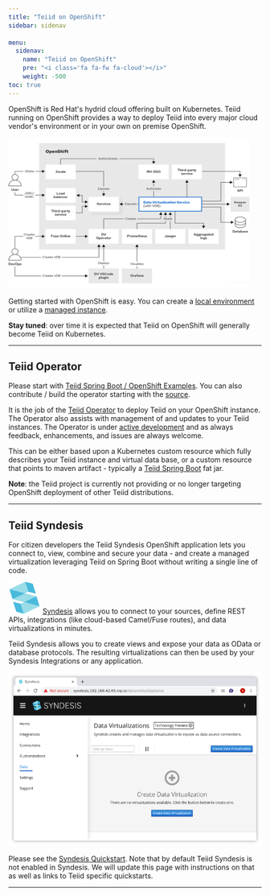 ```yaml
---
title: "Teiid on OpenShift"
sidebar: sidenav

menu:
  sidenav:
    name: "Teiid on OpenShift"
    pre: "<i class='fa fa-fw fa-cloud'></i>"
    weight: -500
toc: true
---
```


OpenShift is Red Hat's hydrid cloud offering built on Kubernetes.  Teiid running on OpenShift provides a way to deploy Teiid into every major cloud vendor's environment or in your own on premise OpenShift.

<a href="/images/data_virt_arch.png"><img src="/images/data_virt_arch.png" width="480" height="300" alt="Teiid On OpenShift Architecture" title="Click To Enlarge"/></a>

Getting started with OpenShift is easy. You can create a [local environment](https://code-ready.github.io/crc/) or utilize a [managed instance](https://www.openshift.com/).

**Stay tuned**: over time it is expected that Teiid on OpenShift will generally become Teiid on Kubernetes.

---

## Teiid Operator

Please start with [Teiid Spring Boot / OpenShift Examples](https://github.com/teiid/teiid-openshift-examples).  You can also contribute / build the operator starting with the [source](https://github.com/teiid/teiid-operator).

It is the job of the [Teiid Operator](https://github.com/teiid/teiid-operator) to deploy Teiid on your OpenShift instance.  The Operator also assists with management of and updates to your Teiid instances.  The Operator is under [active development](/community) and as always feedback, enhancements, and issues are always welcome.   

This can be either based upon a Kubernetes custom resource which fully describes your Teiid instance and virtual data base, or a custom resource that points to maven artifact - typically a [Teiid Spring Boot](/springboot) fat jar.

**Note**: the Teiid project is currently not providing or no longer targeting OpenShift deployment of other Teiid distributions.

---

## Teiid Syndesis

For citizen developers the Teiid Syndesis OpenShift application lets you connect to, view, combine and secure your data - and create a managed virtualization leveraging Teiid on Spring Boot without writing a single line of code.

![Syndesis Icon](/images/syndesis_icon_32.svg "Syndesis Icon") [Syndesis](https://syndesis.io/) allows you to connect to your sources, define REST APIs, integrations (like cloud-based Camel/Fuse routes), and data virtualizations in minutes.  

Teiid Syndesis allows you to create views and expose your data as OData or database protocols.  The resulting virtualizations can then be used by your Syndesis Integrations or any application.

![Syndesis Home](/images/ts-home.png "Syndesis Home")

Please see the [Syndesis Quickstart](https://syndesis.io/quickstart/).  Note that by default Teiid Syndesis is not enabled in Syndesis.  We will update this page with instructions on that as well as links to Teiid specific quickstarts.

---